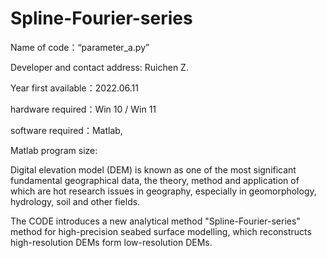 # Spline-Fourier-series

Name of code：“parameter_a.py”

Developer and contact address: Ruichen Z.

Year first available：2022.06.11

hardware required：Win 10 / Win 11

software required：Matlab,

Matlab program size:

Digital elevation model (DEM) is known as one of the most significant fundamental geographical data, the theory, method and application of which are hot research issues in geography, especially in geomorphology, hydrology, soil and other fields.

The CODE introduces a new analytical method "Spline-Fourier-series" method for high-precision seabed surface modelling, which reconstructs high-resolution DEMs form low-resolution DEMs.
